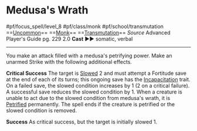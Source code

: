 # Medusa's Wrath
#pf/focus_spell/level_8 #pf/class/monk #pf/school/transmutation 
==[Uncommon](../../../Traits/Uncommon.md)== ==[Monk](../../../Traits/Monk.md)== ==[Transmutation](../../../Traits/Transmutation.md)==
*Source* Advanced Player's Guide pg. 229 2.0
**Cast** ►► somatic, verbal

---
You make an attack filled with a medusa's petrifying power. Make an unarmed Strike with the following additional effects.

**Critical Success** The target is [Slowed](../../../Conditions/Slowed.md) 2 and must attempt a Fortitude save at the end of each of its turns; this ongoing save has the [Incapacitation](../../../Traits/Incapacitation.md) trait. On a failed save, the slowed condition increases by 1 (2 on a critical failure). A successful save reduces the slowed condition by 1. When a creature is unable to act due to the slowed condition from medusa's wrath, it is [Petrified](../../../Conditions/Petrified.md) permanently. The spell ends if the creature is petrified or the slowed condition is removed.

**Success** As critical success, but the target is initially slowed 1.